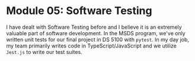 # Module 05: Software Testing

I have dealt with Software Testing before and I believe it is an extremely valuable part of software development. In the MSDS program, we've only written unit tests for our final project in DS 5100 with `pytest`. In my day job, my team primarily writes code in TypeScript/JavaScript and we utilize `Jest.js` to write our test suites.